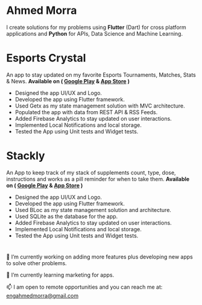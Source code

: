 # Ahmed Morra


I create solutions for my problems using **Flutter** (Dart)  for cross platform applications and **Python** for APIs, Data Science and Machine Learning.




 # Esports Crystal 
An app to stay updated on my favorite Esports Tournaments, Matches, Stats & News.
 **Available on ( [Google Play](https://play.google.com/store/apps/details?id=com.esportscrystal.esportscrystal) & [App Store](https://apps.apple.com/uz/app/esports-crystal/id1589612612) )**
 - Designed the app UI/UX and Logo.
 - Developed the app using Flutter framework.
 - Used Getx as my state management solution with MVC architecture.
 - Populated the app with data from REST API & RSS Feeds.
 - Added Firebase Analytics to stay updated on user interactions.
 - Implemented Local Notifications and local storage.
 - Tested the App using Unit tests and Widget tests.

# Stackly
An App to keep track of my stack of supplements count, type, dose, instructions and works as a pill reminder for when to take them.
 **Available on ( [Google Play](https://play.google.com/store/apps/details?id=app.stackly.stackly) & [App Store](https://apps.apple.com/il/app/stackly-supplements-tracker/id1585649800) )**
 - Designed the app UI/UX and Logo.
 - Developed the app using Flutter framework.
 - Used BLoc as my state management solution and architecture.
 - Used SQLite as the database for the app.
 - Added Firebase Analytics to stay updated on user interactions.
 - Implemented Local Notifications and local storage.
 - Tested the App using Unit tests and Widget tests.

#

🔭 I’m currently working on adding more features plus developing new apps to solve other problems.

🌱 I’m currently learning marketing for apps.

📫 I am open to remote opportunities and you can reach me at: engahmedmorra@gmail.com
